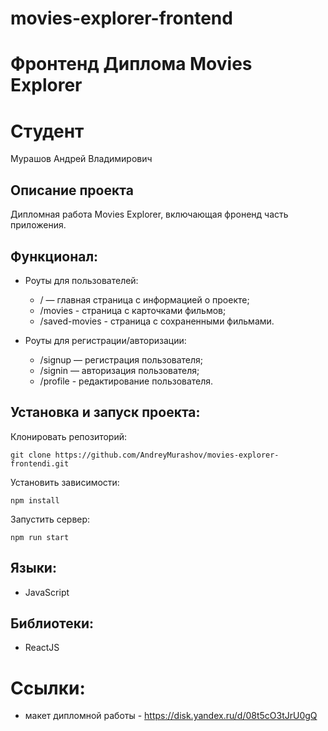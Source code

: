 # movies-explorer-frontend

# Фронтенд Диплома Movies Explorer

# Студент
Мурашов Андрей Владимирович

## Описание проекта
Дипломная работа Movies Explorer, включающая фроненд часть приложения.

## Функционал:
- Роуты для пользователей:
  - / — главная страница с информацией о проекте;
  - /movies - страница с карточками фильмов;
  - /saved-movies - страница с сохраненными фильмами.

- Роуты для регистрации/авторизации:
  - /signup — регистрация пользователя;
  - /signin — авторизация пользователя;
  - /profile - редактирование пользователя.

## Установка и запуск проекта:
Клонировать репозиторий:

    git clone https://github.com/AndreyMurashov/movies-explorer-frontendi.git

Установить зависимости:

    npm install

Запустить сервер:

    npm run start

## Языки:
- JavaScript

## Библиотеки:
- ReactJS

# Ссылки:
- макет дипломной работы - https://disk.yandex.ru/d/08t5cO3tJrU0gQ

